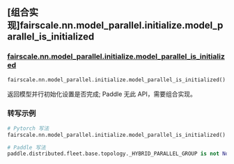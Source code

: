 ## [组合实现]fairscale.nn.model_parallel.initialize.model_parallel_is_initialized

### [fairscale.nn.model_parallel.initialize.model_parallel_is_initialized](https://github.com/facebookresearch/fairscale/blob/164cc0f3170b4a3951dd84dda29c3e1504ac4d6e/fairscale/nn/model_parallel/initialize.py#L119)

```python
fairscale.nn.model_parallel.initialize.model_parallel_is_initialized()
```

返回模型并行初始化设置是否完成; Paddle 无此 API，需要组合实现。

### 转写示例

```python
# Pytorch 写法
fairscale.nn.model_parallel.initialize.model_parallel_is_initialized()

# Paddle 写法
paddle.distributed.fleet.base.topology._HYBRID_PARALLEL_GROUP is not None
```
